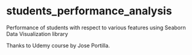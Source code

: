 # students_performance_analysis
Performance of students with respect to various features using Seaborn Data Visualization library

Thanks to Udemy course by Jose Portilla.

